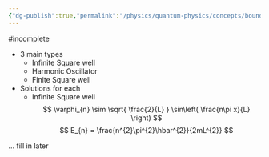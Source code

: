 ```yaml
---
{"dg-publish":true,"permalink":"/physics/quantum-physics/concepts/bound-state-problems/"}
---
```


#incomplete 
- 3 main types
	- Infinite Square well
	- Harmonic Oscillator 
	- Finite Square well
- Solutions for each
	- Infinite Square well
$$
\varphi_{n} \sim \sqrt{ \frac{2}{L} } \sin\left( \frac{n\pi x}{L} \right)
$$
$$
E_{n} = \frac{n^{2}\pi^{2}\hbar^{2}}{2mL^{2}}
$$

... fill in later